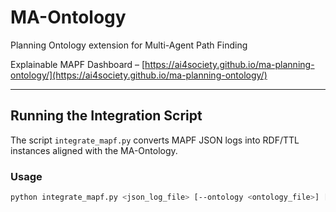 # MA-Ontology
Planning Ontology extension for Multi-Agent Path Finding

Explainable MAPF Dashboard – [https://ai4society.github.io/ma-planning-ontology/](https://ai4society.github.io/ma-planning-ontology/)

---

## Running the Integration Script

The script `integrate_mapf.py` converts MAPF JSON logs into RDF/TTL instances aligned with the MA-Ontology.

### Usage

```bash
python integrate_mapf.py <json_log_file> [--ontology <ontology_file>] [--output <output_file>]
